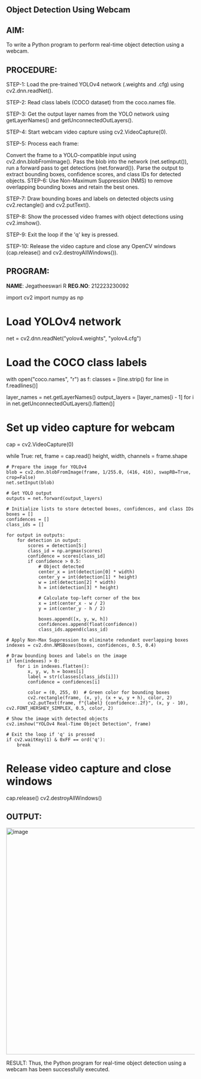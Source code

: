 ## Object Detection Using Webcam
## AIM:
To write a Python program to perform real-time object detection using a webcam.

## PROCEDURE:
STEP-1: Load the pre-trained YOLOv4 network (.weights and .cfg) using cv2.dnn.readNet().

STEP-2: Read class labels (COCO dataset) from the coco.names file.

STEP-3: Get the output layer names from the YOLO network using getLayerNames() and getUnconnectedOutLayers().

STEP-4: Start webcam video capture using cv2.VideoCapture(0).

STEP-5: Process each frame:

Convert the frame to a YOLO-compatible input using cv2.dnn.blobFromImage().
Pass the blob into the network (net.setInput()), run a forward pass to get detections (net.forward()).
Parse the output to extract bounding boxes, confidence scores, and class IDs for detected objects.
STEP-6: Use Non-Maximum Suppression (NMS) to remove overlapping bounding boxes and retain the best ones.

STEP-7: Draw bounding boxes and labels on detected objects using cv2.rectangle() and cv2.putText().

STEP-8: Show the processed video frames with object detections using cv2.imshow().

STEP-9: Exit the loop if the 'q' key is pressed.

STEP-10: Release the video capture and close any OpenCV windows (cap.release() and cv2.destroyAllWindows()).

## PROGRAM:
**NAME**: Jegatheeswari R 
**REG.NO**: 212223230092

import cv2
import numpy as np

# Load YOLOv4 network
net = cv2.dnn.readNet("yolov4.weights", "yolov4.cfg")

# Load the COCO class labels
with open("coco.names", "r") as f:
    classes = [line.strip() for line in f.readlines()]

layer_names = net.getLayerNames()
output_layers = [layer_names[i - 1] for i in net.getUnconnectedOutLayers().flatten()]

# Set up video capture for webcam
cap = cv2.VideoCapture(0)

while True:
    ret, frame = cap.read()
    height, width, channels = frame.shape

    # Prepare the image for YOLOv4
    blob = cv2.dnn.blobFromImage(frame, 1/255.0, (416, 416), swapRB=True, crop=False)
    net.setInput(blob)
    
    # Get YOLO output
    outputs = net.forward(output_layers)
    
    # Initialize lists to store detected boxes, confidences, and class IDs
    boxes = []
    confidences = []
    class_ids = []

    for output in outputs:
        for detection in output:
            scores = detection[5:]
            class_id = np.argmax(scores)
            confidence = scores[class_id]
            if confidence > 0.5:
                # Object detected
                center_x = int(detection[0] * width)
                center_y = int(detection[1] * height)
                w = int(detection[2] * width)
                h = int(detection[3] * height)

                # Calculate top-left corner of the box
                x = int(center_x - w / 2)
                y = int(center_y - h / 2)

                boxes.append([x, y, w, h])
                confidences.append(float(confidence))
                class_ids.append(class_id)

    # Apply Non-Max Suppression to eliminate redundant overlapping boxes
    indexes = cv2.dnn.NMSBoxes(boxes, confidences, 0.5, 0.4)

    # Draw bounding boxes and labels on the image
    if len(indexes) > 0:
        for i in indexes.flatten():
            x, y, w, h = boxes[i]
            label = str(classes[class_ids[i]])
            confidence = confidences[i]

            color = (0, 255, 0)  # Green color for bounding boxes
            cv2.rectangle(frame, (x, y), (x + w, y + h), color, 2)
            cv2.putText(frame, f"{label} {confidence:.2f}", (x, y - 10), cv2.FONT_HERSHEY_SIMPLEX, 0.5, color, 2)

    # Show the image with detected objects
    cv2.imshow("YOLOv4 Real-Time Object Detection", frame)

    # Exit the loop if 'q' is pressed
    if cv2.waitKey(1) & 0xFF == ord('q'):
        break

# Release video capture and close windows
cap.release()
cv2.destroyAllWindows()
## OUTPUT:
<img width="746" height="605" alt="image" src="https://github.com/user-attachments/assets/6099a3e0-0e4c-4e50-826d-c8b6e35fdde4" />

RESULT:
Thus, the Python program for real-time object detection using a webcam has been successfully executed.

